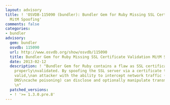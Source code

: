 ```yaml
---
layout: advisory
title: ! 'OSVDB-115090 (bundler): Bundler Gem for Ruby Missing SSL Certificate Validation
  MitM Spoofing'
comments: false
categories:
- bundler
advisory:
  gem: bundler
  osvdb: 115090
  url: http://www.osvdb.org/show/osvdb/115090
  title: Bundler Gem for Ruby Missing SSL Certificate Validation MitM Spoofing
  date: 2013-02-12
  description: ! "Bundler Gem for Ruby contains a flaw as SSL certificates are not
    properly\nvalidated. By spoofing the SSL server via a certificate that appears
    valid,\nan attacker with the ability to intercept network traffic (e.g. MiTM,
    DNS\ncache poisoning) can disclose and optionally manipulate transmitted data.
    \n"
  patched_versions:
  - ! '>= 1.3.0.pre.8'
---
```

